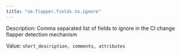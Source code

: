 ```yaml
---
title: "sm.flapper.fields.to.ignore"
---
```


Description: Comma separated list of fields to ignore in the CI change flapper detection mechanism

Value: `short_description, comments, attributes`
